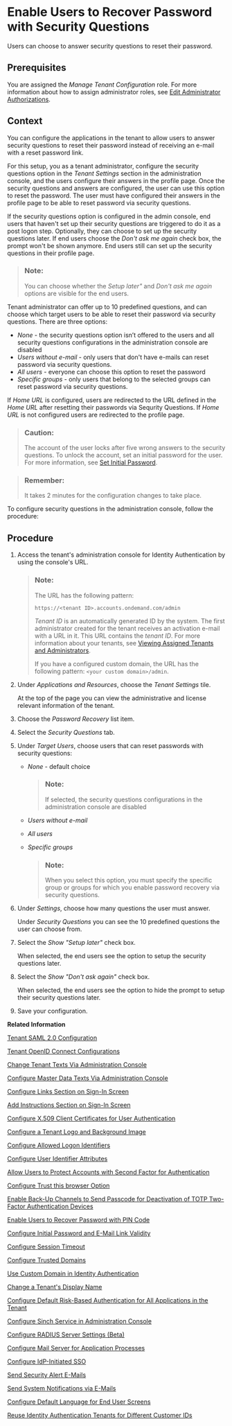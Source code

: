 <!-- loiod9ae898222f04a689440bc7fd2cab182 -->

# Enable Users to Recover Password with Security Questions

Users can choose to answer security questions to reset their password.



<a name="loiod9ae898222f04a689440bc7fd2cab182__prereq_vjp_ybg_ppb"/>

## Prerequisites

You are assigned the *Manage Tenant Configuration* role. For more information about how to assign administrator roles, see [Edit Administrator Authorizations](edit-administrator-authorizations-86ee374.md).



## Context

You can configure the applications in the tenant to allow users to answer security questions to reset their password instead of receiving an e-mail with a reset password link.

For this setup, you as a tenant administrator, configure the security questions option in the *Tenant Settings* section in the administration console, and the users configure their answers in the profile page. Once the security questions and answers are configured, the user can use this option to reset the password. The user must have configured their answers in the profile page to be able to reset password via security questions.

If the security questions option is configured in the admin console, end users that haven't set up their security questions are triggered to do it as a post logon step. Optionally, they can choose to set up the security questions later. If end users choose the *Don't ask me again* check box, the prompt won't be shown anymore. End users still can set up the security questions in their profile page.

> ### Note:  
> You can choose whether the *Setup later"* and *Don't ask me again* options are visible for the end users.

Tenant administrator can offer up to 10 predefined questions, and can choose which target users to be able to reset their password via security questions. There are three options:

-   *None* - the security questions option isn’t offered to the users and all security questions configurations in the administration console are disabled
-   *Users without e-mail* - only users that don't have e-mails can reset password via security questions.
-   *All users* - everyone can choose this option to reset the password
-   *Specific groups* - only users that belong to the selected groups can reset password via security questions.

If *Home URL* is configured, users are redirected to the URL defined in the *Home URL* after resetting their passwords via Sequrity Questions. If *Home URL* is not configured users are redirected to the profile page.

> ### Caution:  
> The account of the user locks after five wrong answers to the security questions. To unlock the account, set an initial password for the user. For more information, see [Set Initial Password](set-initial-password-16149d5.md).

> ### Remember:  
> It takes 2 minutes for the configuration changes to take place.

To configure security questions in the administration console, follow the procedure:



## Procedure

1.  Access the tenant's administration console for Identity Authentication by using the console's URL.

    > ### Note:  
    > The URL has the following pattern:
    > 
    > `https://<tenant ID>.accounts.ondemand.com/admin`
    > 
    > *Tenant ID* is an automatically generated ID by the system. The first administrator created for the tenant receives an activation e-mail with a URL in it. This URL contains the *tenant ID*. For more information about your tenants, see [Viewing Assigned Tenants and Administrators](../viewing-assigned-tenants-and-administrators-f56e6f2.md).
    > 
    > If you have a configured custom domain, the URL has the following pattern: `<your custom domain>/admin`.

2.  Under *Applications and Resources*, choose the *Tenant Settings* tile.

    At the top of the page you can view the administrative and license relevant information of the tenant.

3.  Choose the *Password Recovery* list item.

4.  Select the *Security Questions* tab.

5.  Under *Target Users*, choose users that can reset passwords with security questions:

    -   *None* - default choice

        > ### Note:  
        > If selected, the security questions configurations in the administration console are disabled

    -   *Users without e-mail*
    -   *All users*
    -   *Specific groups*

        > ### Note:  
        > When you select this option, you must specify the specific group or groups for which you enable password recovery via security questions.


6.  Under *Settings*, choose how many questions the user must answer.

    Under *Security Questions* you can see the 10 predefined questions the user can choose from.

7.  Select the *Show "Setup later"* check box.

    When selected, the end users see the option to setup the security questions later.

8.  Select the *Show "Don't ask again"* check box.

    When selected, the end users see the option to hide the prompt to setup their security questions later.

9.  Save your configuration.


**Related Information**  


[Tenant SAML 2.0 Configuration](tenant-saml-2-0-configuration-e81a19b.md "You as a tenant administrator can view and download the tenant SAML 2.0 metadata. You can also change the name format and update your certificate used by the identity provider to digitally sign the messages for the applications.")

[Tenant OpenID Connect Configurations](tenant-openid-connect-configurations-3d6abcc.md "You as a tenant administrator can view and configure the tenant OpenID Connect configurations.")

[Change Tenant Texts Via Administration Console](change-tenant-texts-via-administration-console-c24b1d0.md "The change tenant texts option can be used to change the predefined texts and messages for end-user screens available per tenant in Identity Authentication via the administration console.")

[Configure Master Data Texts Via Administration Console](configure-master-data-texts-via-administration-console-c068ac9.md "The master data texts option can be used to configure the predefined master data for each resource in Identity Authentication via the administration console.")

[Configure Links Section on Sign-In Screen](configure-links-section-on-sign-in-screen-060c032.md "You can configure links to appear on the sign-in screen of your applications.")

[Add Instructions Section on Sign-In Screen](add-instructions-section-on-sign-in-screen-c9e717e.md "You can customize the sign-in sscreen of the Horizon theme with instructions for the user.")

[Configure X.509 Client Certificates for User Authentication](configure-x-509-client-certificates-for-user-authentication-52c7dcb.md "Tenant administrators can configure X.509 client certificates for user authentication as an alternative to authenticating with a user name and a password.")

[Configure a Tenant Logo and Background Image](configure-a-tenant-logo-and-background-image-8742046.md "You can configure a custom global logo and, or a background image on the forms for sign-in in, registration, upgrade, password update, and account activation for all applications in a tenant.")

[Configure Allowed Logon Identifiers](configure-allowed-logon-identifiers-3adf1ff.md "Tenant administrators can choose the allowed logon identifiers for the users.")

[Configure User Identifier Attributes](configure-user-identifier-attributes-8b9fa88.md "Tenant administrators can configure user identifier attributes as required and unique for the tenant.")

[Allow Users to Protect Accounts with Second Factor for Authentication](allow-users-to-protect-accounts-with-second-factor-for-authentication-d9cbb6d.md "Tenant administrator can allow users to decide whether to protect their own accounts with second factor for authentication or not.")

[Configure Trust this browser Option](configure-trust-this-browser-option-5b8377e.md "Tenant administrator can set the number of days for which the users won't get prompted for second-factor authentication, if they sign in from the same browser.")

[Enable Back-Up Channels to Send Passcode for Deactivation of TOTP Two-Factor Authentication Devices](enable-back-up-channels-to-send-passcode-for-deactivation-of-totp-two-factor-authenticati-782935e.md "Tenant administrator can configure back-up channels to send TOTP deactivation passcodes to the user.")

[Enable Users to Recover Password with PIN Code](enable-users-to-recover-password-with-pin-code-046a235.md "Users can choose to provide PIN code to reset their password.")

[Configure Initial Password and E-Mail Link Validity](configure-initial-password-and-e-mail-link-validity-f8093f4.md "As a tenant administrator, you can configure the validity of the initial password and link sent to a user in the various application processes.")

[Configure Session Timeout](configure-session-timeout-5ca23e4.md "As a tenant administrator, you can configure when the session, created at the Identity Authentication tenant, expires.")

[Configure Trusted Domains](configure-trusted-domains-08fa1fe.md "Service providers that delegate authentication to Identity Authentication can protect their applications when using embedded frames, also called overlays, or when allowing user self-registration.")

[Use Custom Domain in Identity Authentication](use-custom-domain-in-identity-authentication-c4db840.md "Identity Authentication allows you to use a custom domain that is different from the default one (<tenant ID>.accounts.ondemand.com) - for example www.mytenant.com.")

[Change a Tenant's Display Name](change-a-tenant-s-display-name-a513c91.md "You can configure the tenant's name from the administration console for Identity Authentication.")

[Configure Default Risk-Based Authentication for All Applications in the Tenant](configure-default-risk-based-authentication-for-all-applications-in-the-tenant-1aab51a.md#loio1aab51ae62b94f79b4c6dac7a00857c2 "You can define rules for authentication according to different risk factors and apply actions like Allow, Deny, and Two-Factor Authentication for all applications in a tenant.")

[Configure Sinch Service in Administration Console](configure-sinch-service-in-administration-console-3fdc9e1.md "Configure Sinch Service to enable Phone Verification via SMS or SMS Two-Factor Authentication in the administration console.")

[Configure RADIUS Server Settings \(Beta\)](configure-radius-server-settings-beta-03043ae.md "Configure Remote Authentication Dial-In User Service (RADIUS) server settings in the administration console for Identity Authentication.")

[Configure Mail Server for Application Processes](configure-mail-server-for-application-processes-ccc7ba1.md "Configure mail server for the e-mails sent to the end users in the different application processes.")

[Configure IdP-Initiated SSO](configure-idp-initiated-sso-5d59caa.md)

[Send Security Alert E-Mails](send-security-alert-e-mails-c977464.md "Send security alert e-mails to end-users or administrators when changes in their accounts are made.")

[Send System Notifications via E-Mails](send-system-notifications-via-e-mails-aa04a8b.md "You can configure the administration console to send e-mails with information about expiring certificates, system notifications and new administrators to specific e-mail addresses or to the e-mails of all administrators.")

[Configure Default Language for End User Screens](configure-default-language-for-end-user-screens-2cb73c3.md "Select the language that the end user screen uses if the language of the browser isn’t in the list of supported languages.")

[Reuse Identity Authentication Tenants for Different Customer IDs](reuse-identity-authentication-tenants-for-different-customer-ids-ebd0258.md "You as a tenant administrator can reuse an existing tenant for configurations and automated subscriptions.")

